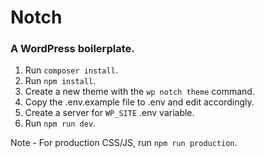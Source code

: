 # Notch
### A WordPress boilerplate.

1) Run `composer install`.
2) Run `npm install`.
3) Create a new theme with the `wp notch theme` command.
4) Copy the .env.example file to .env and edit accordingly.
5) Create a server for `WP_SITE` .env variable.
6) Run `npm run dev`.

Note - For production CSS/JS, run `npm run production`.
